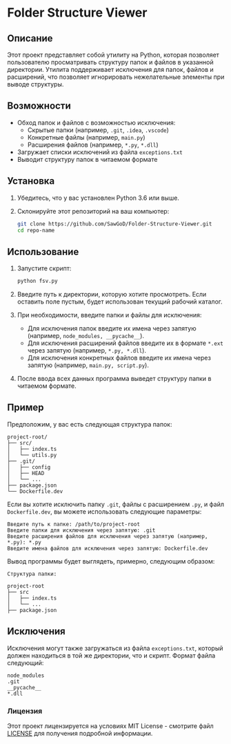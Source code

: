 # Folder Structure Viewer

## Описание

Этот проект представляет собой утилиту на Python, которая позволяет пользователю просматривать структуру папок и файлов в указанной директории. Утилита поддерживает исключения для папок, файлов и расширений, что позволяет игнорировать нежелательные элементы при выводе структуры.

## Возможности

- Обход папок и файлов с возможностью исключения:
  - Скрытые папки (например, `.git`, `.idea`, `.vscode`)
  - Конкретные файлы (например, `main.py`)
  - Расширения файлов (например, `*.py`, `*.dll`)
- Загружает списки исключений из файла `exceptions.txt`
- Выводит структуру папок в читаемом формате

## Установка

1. Убедитесь, что у вас установлен Python 3.6 или выше.
2. Склонируйте этот репозиторий на ваш компьютер:

   ```bash
   git clone https://github.com/SawGoD/Folder-Structure-Viewer.git
   cd repo-name
   ```


## Использование

1. Запустите скрипт:

   ```bash
   python fsv.py
   ```

2. Введите путь к директории, которую хотите просмотреть. Если оставить поле пустым, будет использован текущий рабочий каталог.

3. При необходимости, введите папки и файлы для исключения:
   - Для исключения папок введите их имена через запятую (например, `node_modules, __pycache__`).
   - Для исключения расширений файлов введите их в формате `*.ext` через запятую (например, `*.py, *.dll`).
   - Для исключения конкретных файлов введите их имена через запятую (например, `main.py, script.py`).

4. После ввода всех данных программа выведет структуру папки в читаемом формате.

## Пример

Предположим, у вас есть следующая структура папок:

```
project-root/
├── src/
│   ├── index.ts
│   └── utils.py
├── .git/
│   ├── config
│   ├── HEAD
│   └── ...
├── package.json
└── Dockerfile.dev
```

Если вы хотите исключить папку `.git`, файлы с расширением `.py`, и файл `Dockerfile.dev`, вы можете использовать следующие параметры:

```plaintext
Введите путь к папке: /path/to/project-root
Введите папки для исключения через запятую: .git
Введите расширения файлов для исключения через запятую (например, *.py): *.py
Введите имена файлов для исключения через запятую: Dockerfile.dev
```

Вывод программы будет выглядеть, примерно, следующим образом:

```
Структура папки:

project-root
├── src
│   ├── index.ts
│   └── ...
├── package.json
```

## Исключения

Исключения могут также загружаться из файла `exceptions.txt`, который должен находиться в той же директории, что и скрипт. Формат файла следующий:

```
node_modules
.git
__pycache__
*.dll
```

### Лицензия

Этот проект лицензируется на условиях MIT License - смотрите файл [LICENSE](LICENSE) для получения подробной информации.
